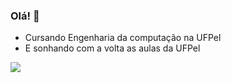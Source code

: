 ### Olá! 👋
 - Cursando Engenharia da computação na UFPel
 - E sonhando com a volta as aulas da UFPel

![](https://github-profile-summary-cards.vercel.app/api/cards/profile-details?username=vn7n24fzkq&theme=vue)


<!--
**lucaszm7/lucaszm7** is a ✨ _special_ ✨ repository because its `README.md` (this file) appears on your GitHub profile.

Here are some ideas to get you started:

- 🔭 I’m currently working on ...
- 🌱 I’m currently learning ...
- 👯 I’m looking to collaborate on ...
- 🤔 I’m looking for help with ...
- 💬 Ask me about ...
- 📫 How to reach me: ...
- 😄 Pronouns: ...
- ⚡ Fun fact: ...
-->

